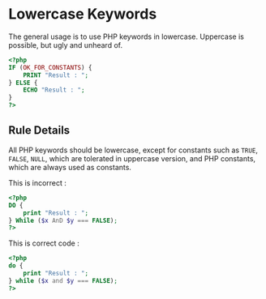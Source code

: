 <!-- Good Practices -->
# Lowercase Keywords

The general usage is to use PHP keywords in lowercase. Uppercase is possible, but ugly and unheard of. 

```php
<?php
IF (OK_FOR_CONSTANTS) {
	PRINT "Result : ";
} ELSE {
	ECHO "Result : ";
}
?>
```

## Rule Details

All PHP keywords should be lowercase, except for constants such as `TRUE`, `FALSE`, `NULL`, which are tolerated in uppercase version, and PHP constants, which are always used as constants.

This is incorrect : 

```php
<?php
DO {
	print "Result : ";
} While ($x AnD $y === FALSE);
?>
```

This is correct code : 

```php
<?php
do {
	print "Result : ";
} while ($x and $y === FALSE);
?>
```


<!--
## When Not To Use It
Never


## Further Reading 
-->
